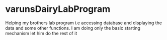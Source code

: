 # varunsDairyLabProgram
Helping my brothers lab program
i.e accessing database and displaying the data and some other functions.
I am doing only the basic starting mechanism let him do the rest of it
